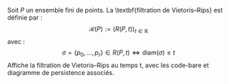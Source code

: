 Soit $P$ un ensemble fini de points. La \textbf{filtration de Vietoris–Rips} est définie par :
$$
\mathcal{R}(P) := (R(P,t))_{t \in \mathbb{R}}
$$
avec :
$$
\sigma = \{p_0,\dots,p_r\} \in R(P,t) \iff \text{diam}(\sigma) \leq t
$$
Affiche la filtration de Vietoris–Rips au temps t, avec les code-bare et diagramme de persistence associés.
